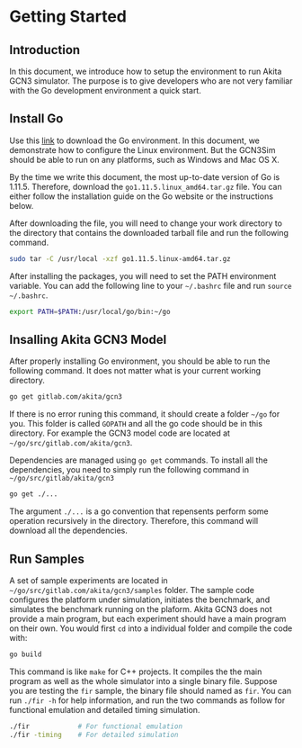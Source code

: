 # Getting Started

## Introduction

In this document, we introduce how to setup the environment to run Akita GCN3 simulator. The purpose is to give developers who are not very familiar with the Go development environment a quick start.

## Install Go

Use this [link](https://golang.org/dl/) to download the Go environment. In this document, we demonstrate how to configure the Linux environment. But the GCN3Sim should be able to run on any platforms, such as Windows and Mac OS X.

By the time we write this document, the most up-to-date version of Go is 1.11.5. Therefore, download the `go1.11.5.linux_amd64.tar.gz` file. You can either follow the installation guide on the Go website or the instructions below.

After downloading the file, you will need to change your work directory to the directory that contains the downloaded tarball file and run the following command.

```bash
sudo tar -C /usr/local -xzf go1.11.5.linux-amd64.tar.gz
```

After installing the packages, you will need to set the PATH environment variable. You can add the following line to your `~/.bashrc` file and run `source ~/.bashrc`.

```bash
export PATH=$PATH:/usr/local/go/bin:~/go
```

## Insalling Akita GCN3 Model

After properly installing Go environment, you should be able to run the following command. It does not matter what is your current working directory.

```bash
go get gitlab.com/akita/gcn3
```

If there is no error runing this command, it should create a folder `~/go` for you. This folder is called `GOPATH` and all the go code should be in this directory. For example the GCN3 model code are located at `~/go/src/gitlab.com/akita/gcn3`.

Dependencies are managed using `go get` commands. To install all the
dependencies, you need to simply run the following command in
`~/go/src/gitlab/akita/gcn3`

```bash
go get ./...
```

The argument `./...` is a go convention that repensents perform some operation recursively in the directory. Therefore, this command will download all the dependencies.

## Run Samples

A set of sample experiments are located in `~/go/src/gitlab.com/akita/gcn3/samples` folder. The sample code configures the platform under simulation, initiates the benchmark, and simulates the benchmark running on the plaform. Akita GCN3 does not provide a main program, but each experiment should have a main program on their own. You would first `cd` into a individual folder and compile the code with:

```bash
go build
```

This command is like `make` for C++ projects. It compiles the the main program as well as the whole simulator into a single binary file. Suppose you are testing the `fir` sample, the binary file should named as `fir`. You can run `./fir -h` for help information, and run the two commands as follow for functional emulation and detailed timing simulation.

```bash
./fir            # For functional emulation
./fir -timing    # For detailed simulation
```